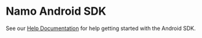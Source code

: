 Namo Android SDK
===========

See our [Help Documentation](http://docs.namomedia.com/android) for help getting started with the Android SDK.
